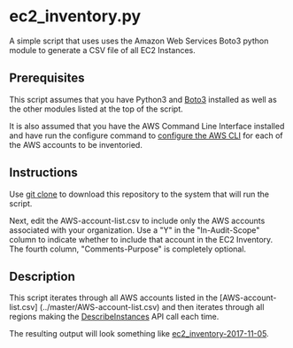 # ec2_inventory.py
A simple script that uses uses the Amazon Web Services Boto3 python module to
generate a CSV file of all EC2 Instances.

## Prerequisites
This script assumes that you have Python3 and [Boto3](https://boto3.readthedocs.io/en/latest/)
installed as well as the other modules listed at the top of the script.

It is also assumed that you have the AWS Command Line Interface installed and have
run the configure command to [configure the AWS CLI](http://docs.aws.amazon.com/cli/latest/userguide/cli-chap-getting-started.html)
for each of the AWS accounts to be inventoried.

## Instructions
Use [git clone](https://git-scm.com/docs/git-clone) to download this repository to
the system that will run the script.

Next, edit the AWS-account-list.csv to include only the AWS accounts associated
with your organization.  Use a "Y" in the "In-Audit-Scope" column to indicate whether
to include that account in the EC2 Inventory.  The fourth column, "Comments-Purpose"
is completely optional.  

## Description
This script iterates through all AWS accounts listed in the [AWS-account-list.csv]
(../master/AWS-account-list.csv) and then iterates through all regions making the
[DescribeInstances](http://docs.aws.amazon.com/AWSEC2/latest/APIReference/API_DescribeInstances.html)
API call each time.

The resulting output will look something like [ec2_inventory-2017-11-05](../master/ec2_inventory-2017-11-05).
